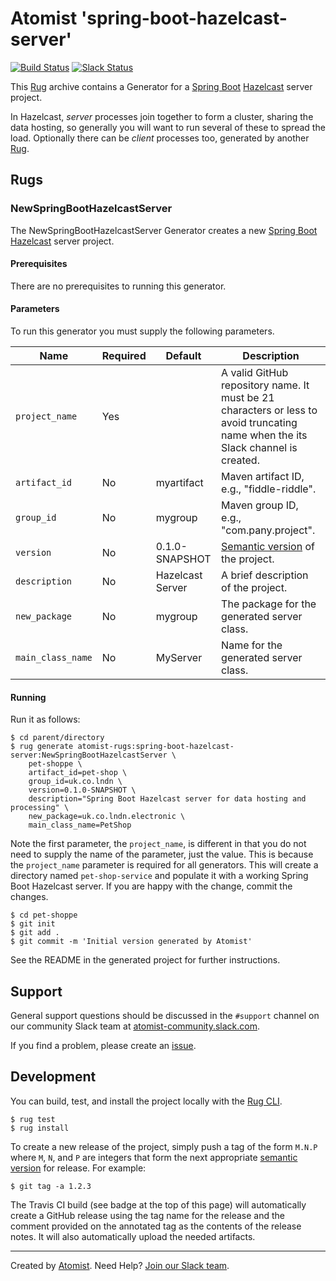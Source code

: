 # Atomist 'spring-boot-hazelcast-server'

[![Build Status](https://travis-ci.org/atomist-rugs/spring-boot-hazelcast-server.svg?branch=master)](https://travis-ci.org/atomist-rugs/spring-boot-hazelcast-server)
[![Slack Status](https://join.atomist.com/badge.svg)](https://join.atomist.com)

This [Rug][rug] archive contains a Generator for a [Spring Boot][boot]
[Hazelcast][hazelcast] server project.

In Hazelcast, *server* processes join together to form a cluster, sharing the data hosting, so
generally you will want to run several of these to spread the load.
Optionally there can be *client* processes too, generated by another [Rug][rug].

[rug]: http://docs.atomist.com/
[boot]: https://projects.spring.io/spring-boot/
[hazelcast]: https://hazelcast.org/

## Rugs

### NewSpringBootHazelcastServer

The NewSpringBootHazelcastServer Generator creates a new [Spring
Boot][boot] [Hazelcast][hazelcast] server project.

[boot]: https://projects.spring.io/spring-boot/
[hazelcast]: https://hazelcast.org/

#### Prerequisites

There are no prerequisites to running this generator.

#### Parameters

To run this generator you must supply the following parameters.

Name | Required | Default | Description
-----|----------|---------|------------
`project_name` | Yes | |  A valid GitHub repository name.  It must be 21 characters or less to avoid truncating name when the its Slack channel is created.
`artifact_id` | No | myartifact | Maven artifact ID, e.g., "fiddle-riddle".
`group_id` | No | mygroup |  Maven group ID, e.g., "com.pany.project".
`version` | No | 0.1.0-SNAPSHOT | [Semantic version][semver] of the project.
`description` | No | Hazelcast Server | A brief description of the project.
`new_package` | No | mygroup | The package for the generated server class.
`main_class_name` | No | MyServer | Name for the generated server class.

[semver]: http://semver.org

#### Running

Run it as follows:

```
$ cd parent/directory
$ rug generate atomist-rugs:spring-boot-hazelcast-server:NewSpringBootHazelcastServer \
    pet-shoppe \
    artifact_id=pet-shop \
    group_id=uk.co.lndn \
    version=0.1.0-SNAPSHOT \
    description="Spring Boot Hazelcast server for data hosting and processing" \
    new_package=uk.co.lndn.electronic \
    main_class_name=PetShop
```

Note the first parameter, the `project_name`, is different in that you
do not need to supply the name of the parameter, just the value.  This
is because the `project_name` parameter is required for all
generators.  This will create a directory named `pet-shop-service` and
populate it with a working Spring Boot Hazelcast server.  If you are happy
with the change, commit the changes.

```
$ cd pet-shoppe
$ git init
$ git add .
$ git commit -m 'Initial version generated by Atomist'
```

See the README in the generated project for further instructions.

## Support

General support questions should be discussed in the `#support`
channel on our community Slack team
at [atomist-community.slack.com][slack].

If you find a problem, please create an [issue][].

[issue]: https://github.com/atomist-rugs/spring-boot-hazelcast-server/issues

## Development

You can build, test, and install the project locally with
the [Rug CLI][cli].

[cli]: https://github.com/atomist/rug-cli

```
$ rug test
$ rug install
```

To create a new release of the project, simply push a tag of the form
`M.N.P` where `M`, `N`, and `P` are integers that form the next
appropriate [semantic version][semver] for release.  For example:

[semver]: http://semver.org

```
$ git tag -a 1.2.3
```

The Travis CI build (see badge at the top of this page) will
automatically create a GitHub release using the tag name for the
release and the comment provided on the annotated tag as the contents
of the release notes.  It will also automatically upload the needed
artifacts.

---
Created by [Atomist][atomist].
Need Help?  [Join our Slack team][slack].

[atomist]: https://www.atomist.com/
[slack]: https://join.atomist.com/
